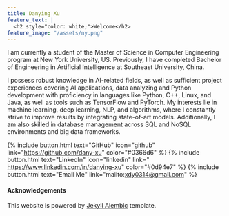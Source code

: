 ```yaml
---
title: Danying Xu 
feature_text: |
  <h2 style="color: white;">Welcome</h2>
feature_image: "/assets/ny.png"
---
```


I am currently a student of the Master of Science in Computer Engineering program at New York University, US. Previously, I have completed Bachelor of Engineering in Artificial Intelligence at Southeast University, China. 

I possess robust knowledge in AI-related fields, as well as sufficient project experiences covering AI applications, data analyzing and Python development with proficiency in languages like Python, C++, Linux, and Java, as well as tools such as TensorFlow and PyTorch. My interests lie in machine learning, deep learning, NLP, and algorithms, where I constantly strive to improve results by integrating state-of-art models. Additionally, I am also skilled in database management across SQL and NoSQL environments and big data frameworks.

{% include button.html text="GitHub" icon="github" link="https://github.com/dany-xu" color="#0366d6" %} {% include button.html text="LinkedIn" icon="linkedin" link=" https://www.linkedin.com/in/danying-xu" color="#0d94e7" %} {% include button.html text="Email Me" link="mailto:xdy0314@gmail.com" %}

#### Acknowledgements
This website is powered by <a href="https://alembic.darn.es/">Jekyll Alembic</a> template. 
